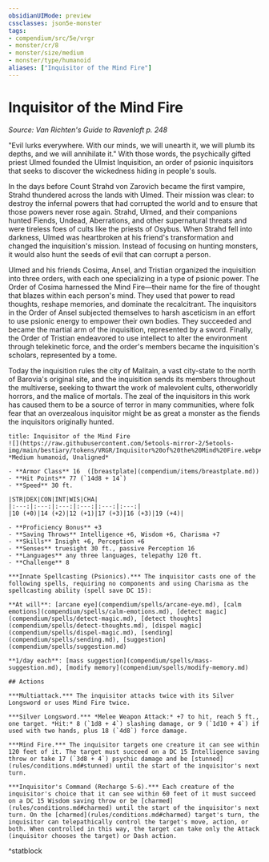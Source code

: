 ```yaml
---
obsidianUIMode: preview
cssclasses: json5e-monster
tags:
- compendium/src/5e/vrgr
- monster/cr/8
- monster/size/medium
- monster/type/humanoid
aliases: ["Inquisitor of the Mind Fire"]
---
```

# Inquisitor of the Mind Fire
*Source: Van Richten's Guide to Ravenloft p. 248*  

"Evil lurks everywhere. With our minds, we will unearth it, we will plumb its depths, and we will annihilate it." With those words, the psychically gifted priest Ulmed founded the Ulmist Inquisition, an order of psionic inquisitors that seeks to discover the wickedness hiding in people's souls.

In the days before Count Strahd von Zarovich became the first vampire, Strahd thundered across the lands with Ulmed. Their mission was clear: to destroy the infernal powers that had corrupted the world and to ensure that those powers never rose again. Strahd, Ulmed, and their companions hunted Fiends, Undead, Aberrations, and other supernatural threats and were tireless foes of cults like the priests of Osybus. When Strahd fell into darkness, Ulmed was heartbroken at his friend's transformation and changed the inquisition's mission. Instead of focusing on hunting monsters, it would also hunt the seeds of evil that can corrupt a person.

Ulmed and his friends Cosima, Ansel, and Tristian organized the inquisition into three orders, with each one specializing in a type of psionic power. The Order of Cosima harnessed the Mind Fire—their name for the fire of thought that blazes within each person's mind. They used that power to read thoughts, reshape memories, and dominate the recalcitrant. The inquisitors in the Order of Ansel subjected themselves to harsh asceticism in an effort to use psionic energy to empower their own bodies. They succeeded and became the martial arm of the inquisition, represented by a sword. Finally, the Order of Tristian endeavored to use intellect to alter the environment through telekinetic force, and the order's members became the inquisition's scholars, represented by a tome.

Today the inquisition rules the city of Malitain, a vast city-state to the north of Barovia's original site, and the inquisition sends its members throughout the multiverse, seeking to thwart the work of malevolent cults, otherworldly horrors, and the malice of mortals. The zeal of the inquisitors in this work has caused them to be a source of terror in many communities, where folk fear that an overzealous inquisitor might be as great a monster as the fiends the inquisitors originally hunted.

```ad-statblock
title: Inquisitor of the Mind Fire
![](https://raw.githubusercontent.com/5etools-mirror-2/5etools-img/main/bestiary/tokens/VRGR/Inquisitor%20of%20the%20Mind%20Fire.webp#token)
*Medium humanoid, Unaligned*

- **Armor Class** 16  ([breastplate](compendium/items/breastplate.md))
- **Hit Points** 77 (`14d8 + 14`)
- **Speed** 30 ft.

|STR|DEX|CON|INT|WIS|CHA|
|:---:|:---:|:---:|:---:|:---:|:---:|
|10 (+0)|14 (+2)|12 (+1)|17 (+3)|16 (+3)|19 (+4)|

- **Proficiency Bonus** +3
- **Saving Throws** Intelligence +6, Wisdom +6, Charisma +7
- **Skills** Insight +6, Perception +6
- **Senses** truesight 30 ft., passive Perception 16
- **Languages** any three languages, telepathy 120 ft.
- **Challenge** 8

***Innate Spellcasting (Psionics).*** The inquisitor casts one of the following spells, requiring no components and using Charisma as the spellcasting ability (spell save DC 15):

**At will**: [arcane eye](compendium/spells/arcane-eye.md), [calm emotions](compendium/spells/calm-emotions.md), [detect magic](compendium/spells/detect-magic.md), [detect thoughts](compendium/spells/detect-thoughts.md), [dispel magic](compendium/spells/dispel-magic.md), [sending](compendium/spells/sending.md), [suggestion](compendium/spells/suggestion.md)

**1/day each**: [mass suggestion](compendium/spells/mass-suggestion.md), [modify memory](compendium/spells/modify-memory.md)

## Actions

***Multiattack.*** The inquisitor attacks twice with its Silver Longsword or uses Mind Fire twice.

***Silver Longsword.*** *Melee Weapon Attack:* +7 to hit, reach 5 ft., one target. *Hit:* 8 (`1d8 + 4`) slashing damage, or 9 (`1d10 + 4`) if used with two hands, plus 18 (`4d8`) force damage.

***Mind Fire.*** The inquisitor targets one creature it can see within 120 feet of it. The target must succeed on a DC 15 Intelligence saving throw or take 17 (`3d8 + 4`) psychic damage and be [stunned](rules/conditions.md#stunned) until the start of the inquisitor's next turn.

***Inquisitor's Command (Recharge 5-6).*** Each creature of the inquisitor's choice that it can see within 60 feet of it must succeed on a DC 15 Wisdom saving throw or be [charmed](rules/conditions.md#charmed) until the start of the inquisitor's next turn. On the [charmed](rules/conditions.md#charmed) target's turn, the inquisitor can telepathically control the target's move, action, or both. When controlled in this way, the target can take only the Attack (inquisitor chooses the target) or Dash action.
```
^statblock